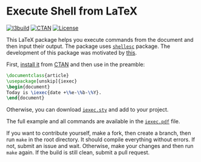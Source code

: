 # Execute Shell from LaTeX

[![l3build](https://github.com/yegor256/iexec/actions/workflows/l3build.yml/badge.svg)](https://github.com/yegor256/iexec/actions/workflows/l3build.yml)
[![CTAN](https://img.shields.io/ctan/v/iexec)](https://ctan.org/pkg/iexec)
[![License](https://img.shields.io/badge/license-MIT-green.svg)](https://github.com/yegor256/iexec/blob/master/LICENSE.txt)

This LaTeX package helps you execute commands from the document and then input
their output. The package uses [`shellesc`](https://ctan.org/pkg/shellesc) package.
The development of this package was motivated
by [this](https://stackoverflow.com/questions/3252957).

First,
[install it](https://en.wikibooks.org/wiki/LaTeX/Installing_Extra_Packages)
from [CTAN](https://ctan.org/pkg/iexec)
and then use in the preamble:

```tex
\documentclass{article}
\usepackage[unskip]{iexec}
\begin{document}
Today is \iexec{date +\%e-\%b-\%Y}.
\end{document}
```

Otherwise, you can download
[`iexec.sty`](https://yegor256.github.io/iexec/iexec.sty) and add
to your project.

The full example and all commands are available in the
[`iexec.pdf`][pdf] file.

If you want to contribute yourself, make a fork, then create a branch,
then run `make` in the root directory.
It should compile everything without errors. If not, submit an issue and wait.
Otherwise, make your changes and then run `make` again. If the build is
still clean, submit a pull request.

[pdf]: https://ftp.agdsn.de/pub/mirrors/latex/dante/macros/latex/contrib/iexec/iexec.pdf
